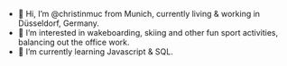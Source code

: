 - 👋 Hi, I’m @christinmuc from Munich, currently living & working in Düsseldorf, Germany. 
- 👀 I’m interested in wakeboarding, skiing and other fun sport activities, balancing out the office work.
- 🌱 I’m currently learning Javascript & SQL.

<!---
christinmuc/christinmuc is a ✨ special ✨ repository because its `README.md` (this file) appears on your GitHub profile.
You can click the Preview link to take a look at your changes.
--->
